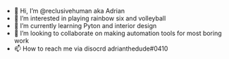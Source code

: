 - 👋 Hi, I’m @reclusivehuman  aka Adrian
- 👀 I’m interested in playing rainbow six and volleyball
- 🌱 I’m currently learning Pyton and interior design
- 💞️ I’m looking to collaborate on making automation tools for most boring work
- 📫 How to reach me via disocrd adrianthedude#0410

<!---
reclusivehuman/reclusivehuman is a ✨ special ✨ repository because its `README.md` (this file) appears on your GitHub profile.
You can click the Preview link to take a look at your changes.
--->
